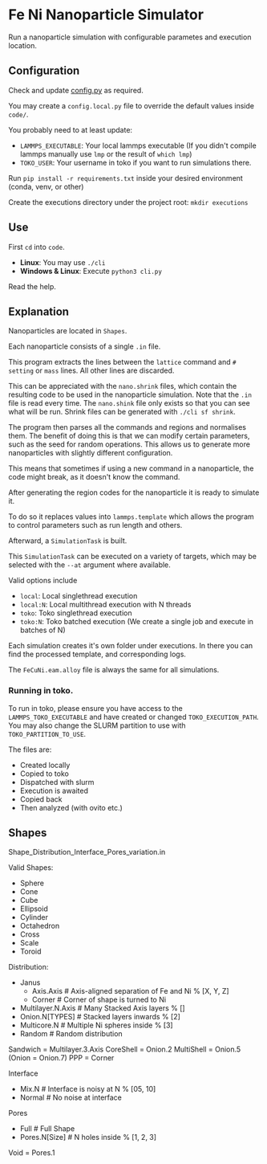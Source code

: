 # Fe Ni Nanoparticle Simulator

Run a nanoparticle simulation with configurable parametes and execution location.

## Configuration

Check and update [config.py](code/config/config.py) as required.

You may create a `config.local.py` file to override the default values inside `code/`.

You probably need to at least update:
- `LAMMPS_EXECUTABLE`: Your local lammps executable (If you didn't compile lammps manually use `lmp` or the result of `which lmp`)
- `TOKO_USER`: Your username in toko if you want to run simulations there.

Run `pip install -r requirements.txt` inside your desired environment (conda, venv, or other)

Create the executions directory under the project root: `mkdir executions`

## Use

First `cd` into `code`.

- **Linux**: You may use `./cli`
- **Windows & Linux**: Execute `python3 cli.py`

Read the help.

## Explanation

Nanoparticles are located in `Shapes`.

Each nanoparticle consists of a single `.in` file.

This program extracts the lines between the `lattice` command and `# setting` or `mass` lines.
All other lines are discarded.

This can be appreciated with the `nano.shrink` files, which contain the resulting code to be used in the nanoparticle simulation.
Note that the `.in` file is read every time. The `nano.shink` file only exists so that you can see what will be run.
Shrink files can be generated with `./cli sf shrink`.

The program then parses all the commands and regions and normalises them.
The benefit of doing this is that we can modify certain parameters, such as the seed for random operations.
This allows us to generate more nanoparticles with slightly different configuration.

This means that sometimes if using a new command in a nanoparticle, the code might break, as it doesn't know the command.

After generating the region codes for the nanoparticle it is ready to simulate it.

To do so it replaces values into `lammps.template` which allows the program to control parameters such as run length and others.

Afterward, a `SimulationTask` is built.

This `SimulationTask` can be executed on a variety of targets, which may be selected with the `--at` argument where available.

Valid options include
- `local`: Local singlethread execution
- `local:N`: Local multithread execution with N threads
- `toko`: Toko singlethread execution
- `toko:N`: Toko batched execution (We create a single job and execute in batches of N)


Each simulation creates it's own folder under executions.
In there you can find the processed template, and corresponding logs.

The `FeCuNi.eam.alloy` file is always the same for all simulations.

### Running in toko.

To run in toko, please ensure you have access to the `LAMMPS_TOKO_EXECUTABLE` and have created or changed `TOKO_EXECUTION_PATH`.
You may also change the SLURM partition to use with `TOKO_PARTITION_TO_USE`.

The files are:
- Created locally
- Copied to toko
- Dispatched with slurm
- Execution is awaited
- Copied back
- Then analyzed (with ovito etc.)


## Shapes

Shape_Distribution_Interface_Pores_variation.in

Valid Shapes:
- Sphere
- Cone
- Cube
- Ellipsoid
- Cylinder
- Octahedron
- Cross
- Scale
- Toroid

Distribution:
- Janus
  - Axis.Axis       # Axis-aligned separation of Fe and Ni % [X, Y, Z]
  - Corner          # Corner of shape is turned to Ni
- Multilayer.N.Axis # Many Stacked Axis layers % []
- Onion.N[TYPES]           # Stacked layers inwards % [2]
- Multicore.N       # Multiple Ni spheres inside % [3]
- Random            # Random distribution

Sandwich  = Multilayer.3.Axis
CoreShell = Onion.2
MultiShell = Onion.5
(Onion = Onion.7)
PPP       = Corner

Interface
- Mix.N        # Interface is noisy at N % [05, 10]
- Normal       # No noise at interface

Pores
- Full         # Full Shape
- Pores.N[Size]      # N holes inside % [1, 2, 3]

Void = Pores.1

